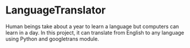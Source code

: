 # LanguageTranslator
Human beings take about a year to learn a language but computers can learn in a day. In this project, it can translate from English to any language using Python and googletrans module.
